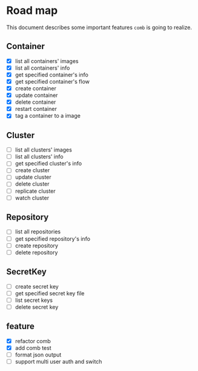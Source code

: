 # Road map

This document describes some important features `comb` is going to realize.

## Container

- [x] list all containers' images
- [x] list all containers' info
- [x] get specified container's info
- [x] get specified container's flow 
- [x] create container
- [x] update container
- [x] delete container
- [x] restart container
- [x] tag a container to a image

## Cluster

- [ ] list all clusters' images 
- [ ] list all clusters' info  
- [ ] get specified cluster's info  
- [ ] create cluster
- [ ] update cluster
- [ ] delete cluster
- [ ] replicate cluster
- [ ] watch cluster

## Repository

- [ ] list all repositories
- [ ] get specified repository's info  
- [ ] create repository
- [ ] delete repository

## SecretKey

- [ ] create secret key
- [ ] get specified secret key file
- [ ] list secret keys
- [ ] delete secret key

## feature

- [x] refactor comb
- [x] add comb test
- [ ] format json output
- [ ] support multi user auth and switch
